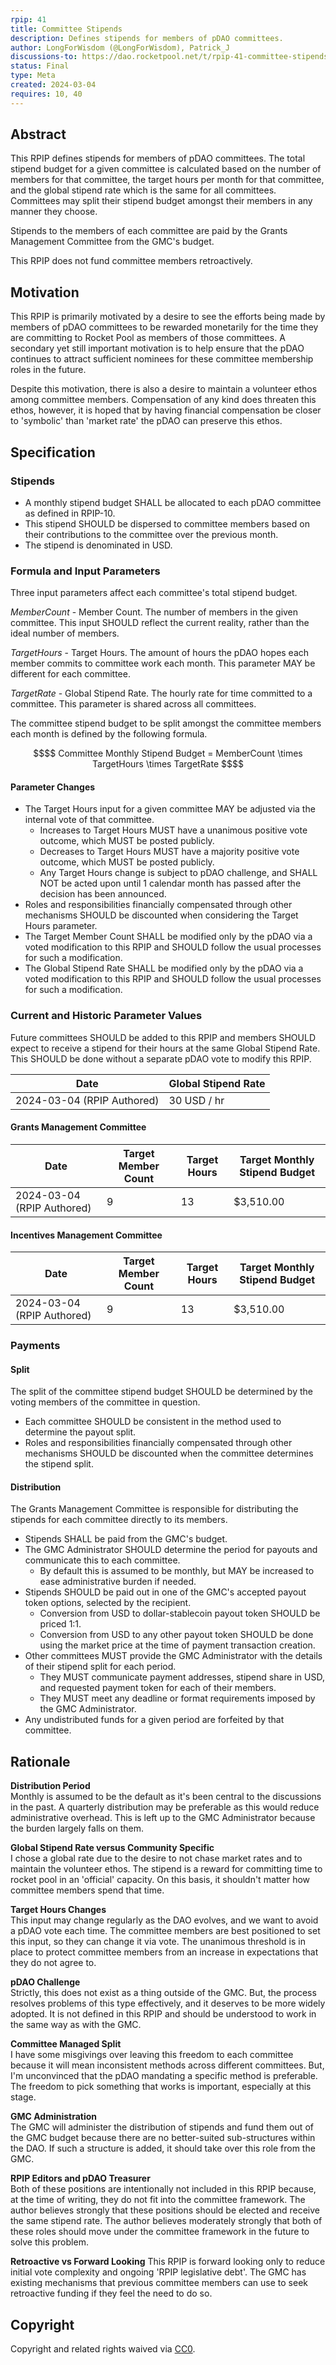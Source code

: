 ```yaml
---
rpip: 41
title: Committee Stipends
description: Defines stipends for members of pDAO committees.
author: LongForWisdom (@LongForWisdom), Patrick_J
discussions-to: https://dao.rocketpool.net/t/rpip-41-committee-stipends/2824
status: Final
type: Meta
created: 2024-03-04
requires: 10, 40
---
```


## Abstract

This RPIP defines stipends for members of pDAO committees. The total stipend budget for a given committee is calculated based on the number of members for that committee, the target hours per month for that committee, and the global stipend rate which is the same for all committees. Committees may split their stipend budget amongst their members in any manner they choose.

Stipends to the members of each committee are paid by the Grants Management Committee from the GMC's budget.

This RPIP does not fund committee members retroactively.

## Motivation
This RPIP is primarily motivated by a desire to see the efforts being made by members of pDAO committees to be rewarded monetarily for the time they are committing to Rocket Pool as members of those committees. A secondary yet still important motivation is to help ensure that the pDAO continues to attract sufficient nominees for these committee membership roles in the future.

Despite this motivation, there is also a desire to maintain a volunteer ethos among committee members. Compensation of any kind does threaten this ethos, however, it is hoped that by having financial compensation be closer to 'symbolic' than 'market rate' the pDAO can preserve this ethos.

## Specification

### Stipends
* A monthly stipend budget SHALL be allocated to each pDAO committee as defined in RPIP-10.
* This stipend SHOULD be dispersed to committee members based on their contributions to the committee over the previous month.
* The stipend is denominated in USD.

### Formula and Input Parameters
Three input parameters affect each committee's total stipend budget.

$MemberCount$ - Member Count. The number of members in the given committee. This input SHOULD reflect the current reality, rather than the ideal number of members.  

$TargetHours$ - Target Hours. The amount of hours the pDAO hopes each member commits to committee work each month. This parameter MAY be different for each committee.  

$TargetRate$ - Global Stipend Rate. The hourly rate for time committed to a committee. This parameter is shared across all committees.  

The committee stipend budget to be split amongst the committee members each month is defined by the following formula.
```math
$$

Committee Monthly Stipend Budget = MemberCount \times TargetHours \times TargetRate

$$
```

#### Parameter Changes

* The Target Hours input for a given committee MAY be adjusted via the internal vote of that committee.
  * Increases to Target Hours MUST have a unanimous positive vote outcome, which MUST be posted publicly.
  * Decreases to Target Hours MUST have a majority positive vote outcome, which MUST be posted publicly.
  * Any Target Hours change is subject to pDAO challenge, and SHALL NOT be acted upon until 1 calendar month has passed after the decision has been announced.
* Roles and responsibilities financially compensated through other mechanisms SHOULD be discounted when considering the Target Hours parameter.
* The Target Member Count SHALL be modified only by the pDAO via a voted modification to this RPIP and SHOULD follow the usual processes for such a modification.
* The Global Stipend Rate SHALL be modified only by the pDAO via a voted modification to this RPIP and SHOULD follow the usual processes for such a modification.

### Current and Historic Parameter Values

Future committees SHOULD be added to this RPIP and members SHOULD expect to receive a stipend for their hours at the same Global Stipend Rate. This SHOULD be done without a separate pDAO vote to modify this RPIP.


| Date                       | Global Stipend Rate |
|----------------------------|---------------------|
| 2024-03-04 (RPIP Authored) | 30 USD / hr         |

#### Grants Management Committee

| Date                       | Target Member Count | Target Hours        | Target Monthly Stipend Budget |
|----------------------------|---------------------|---------------------|------------------------------|
| 2024-03-04 (RPIP Authored) |                   9 |                  13 |                    $3,510.00 |

#### Incentives Management Committee

| Date                       | Target Member Count | Target Hours        | Target Monthly Stipend Budget |
|----------------------------|---------------------|---------------------|------------------------------|
| 2024-03-04 (RPIP Authored) |                   9 |                  13 |                    $3,510.00 |


<!--
Commentary for Editors:
The above tables may be generated using this [google sheet](https://docs.google.com/spreadsheets/d/1aXE-bbVK5IB54TfqRPq9_kyMKMDDDiVDuw3yA3f5XJg/edit#gid=958081945), which should be maintained in parallel. If you need to modify the sheet and do not have permission then:
1. Copy the sheet
2. Set it to public read-only
3. Replace this link with your updated sheet
4. Convert the new sheet to markdown using: https://www.tablesgenerator.com/markdown_tables or similar.
-->

### Payments

#### Split
The split of the committee stipend budget SHOULD be determined by the voting members of the committee in question.
* Each committee SHOULD be consistent in the method used to determine the payout split.
* Roles and responsibilities financially compensated through other mechanisms SHOULD be discounted when the committee determines the stipend split.

#### Distribution
The Grants Management Committee is responsible for distributing the stipends for each committee directly to its members. 
* Stipends SHALL be paid from the GMC's budget.
* The GMC Administrator SHOULD determine the period for payouts and communicate this to each committee.
  * By default this is assumed to be monthly, but MAY be increased to ease administrative burden if needed.
* Stipends SHOULD be paid out in one of the GMC's accepted payout token options, selected by the recipient.
  * Conversion from USD to dollar-stablecoin payout token SHOULD be priced 1:1.
  * Conversion from USD to any other payout token SHOULD be done using the market price at the time of payment transaction creation.
* Other committees MUST provide the GMC Administrator with the details of their stipend split for each period.
  * They MUST communicate payment addresses, stipend share in USD, and requested payment token for each of their members.
  * They MUST meet any deadline or format requirements imposed by the GMC Administrator.
* Any undistributed funds for a given period are forfeited by that committee.

## Rationale

**Distribution Period**  
Monthly is assumed to be the default as it's been central to the discussions in the past. A quarterly distribution may be preferable as this would reduce administrative overhead. This is left up to the GMC Administrator because the burden largely falls on them. 

**Global Stipend Rate versus Community Specific**  
I chose a global rate due to the desire to not chase market rates and to maintain the volunteer ethos. The stipend is a reward for committing time to rocket pool in an 'official' capacity. On this basis, it shouldn't matter how committee members spend that time.

**Target Hours Changes**  
This input may change regularly as the DAO evolves, and we want to avoid a pDAO vote each time. The committee members are best positioned to set this input, so they can change it via vote. The unanimous threshold is in place to protect committee members from an increase in expectations that they do not agree to.

**pDAO Challenge**  
Strictly, this does not exist as a thing outside of the GMC. But, the process resolves problems of this type effectively, and it deserves to be more widely adopted. It is not defined in this RPIP and should be understood to work in the same way as with the GMC.

**Committee Managed Split**  
I have some misgivings over leaving this freedom to each committee because it will mean inconsistent methods across different committees. But, I'm unconvinced that the pDAO mandating a specific method is preferable. The freedom to pick something that works is important, especially at this stage.

**GMC Administration**  
The GMC will administer the distribution of stipends and fund them out of the GMC budget because there are no better-suited sub-structures within the DAO. If such a structure is added, it should take over this role from the GMC.

**RPIP Editors and pDAO Treasurer**  
Both of these positions are intentionally not included in this RPIP because, at the time of writing, they do not fit into the committee framework. The author believes strongly that these positions should be elected and receive the same stipend rate. The author believes moderately strongly that both of these roles should move under the committee framework in the future to solve this problem.  

**Retroactive vs Forward Looking**
This RPIP is forward looking only to reduce initial vote complexity and ongoing 'RPIP legislative debt'. The GMC has existing mechanisms that previous committee members can use to seek retroactive funding if they feel the need to do so. 


## Copyright
Copyright and related rights waived via [CC0](https://creativecommons.org/publicdomain/zero/1.0/).
